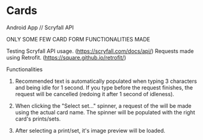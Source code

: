 # Cards
Android App // Scryfall API

ONLY SOME FEW CARD FORM FUNCTIONALITIES MADE

Testing Scryfall API usage. (https://scryfall.com/docs/api/)
Requests made using Retrofit. (https://square.github.io/retrofit/)

Functionalities
1) Recommended text is automatically populated when typing 3 characters and being idle for 1 second. If you type before the request finishes, the request will be cancelled (redoing it after 1 second of idleness).

2) When clicking the "Select set..." spinner, a request of the will be made using the actual card name. The spinner will be populated with the right card's prints/sets.

3) After selecting a print/set, it's image preview will be loaded.

